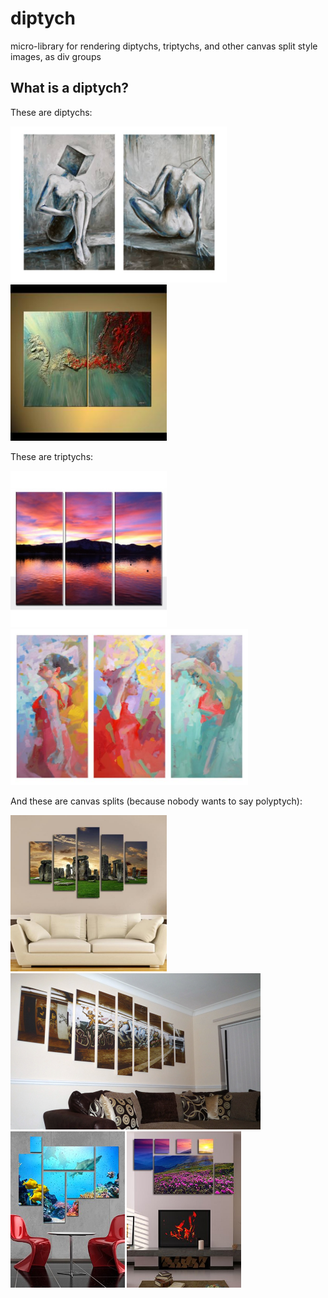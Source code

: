# diptych
micro-library for rendering diptychs, triptychs, and other canvas split style images, as div groups

## What is a diptych?

These are diptychs:

<img src="./src/assets/diptych1.jpg" height="250" />

<img src="./src/assets/diptych2.jpg" height="250" />

These are triptychs:

<img src="./src/assets/triptych1.jpg" height="250" />

<img src="./src/assets/triptych2.jpg" height="250" />

And these are canvas splits (because nobody wants to say polyptych):

<img src="./src/assets/polyptych1.jpg" height="250" />

<img src="./src/assets/polyptych2.jpg" height="250" />

<img src="./src/assets/polyptych3.jpg" height="250" />

<img src="./src/assets/polyptych4.jpg" height="250" />
